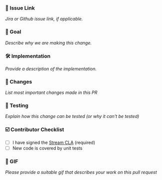 ### 🔗 Issue Link

_Jira or Github issue link, if applicable._

### 🎯 Goal

_Describe why we are making this change._

### 🛠 Implementation

_Provide a description of the implementation._

### 📝 Changes

_List most important changes made in this PR_

### 🧪 Testing

_Explain how this change can be tested (or why it can't be tested)_

### ☑️ Contributor Checklist

- [ ] I have signed the [Stream CLA](https://docs.google.com/forms/d/e/1FAIpQLScFKsKkAJI7mhCr7K9rEIOpqIDThrWxuvxnwUq2XkHyG154vQ/viewform) (required)
- [ ] New code is covered by unit tests

### 🎉 GIF

_Please provide a suitable gif that describes your work on this pull request_
